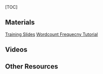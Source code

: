 [title]: - "OSG New User Training"

[TOC]

## Materials

[Training Slides](https://docs.google.com/presentation/d/1z-f81xtk_ZXeJcA1kX60JoScXdGfe-xgsB9g5YemrqI/edit#slide=id.g10662d3fe4f_0_0)
[Wordcount Frequecny Tutorial](https://support.opensciencegrid.org/support/solutions/articles/12000079856)

## Videos

## Other Resources
